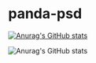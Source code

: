 # panda-psd
[![Anurag's GitHub stats](https://github-readme-stats.vercel.app/api?username=devmehedi101)](https://github.com/anuraghazra/github-readme-stats)


![Anurag's GitHub stats](https://github-readme-stats.vercel.app/api?username=devmehedi101&show_icons=true&theme=radical)
